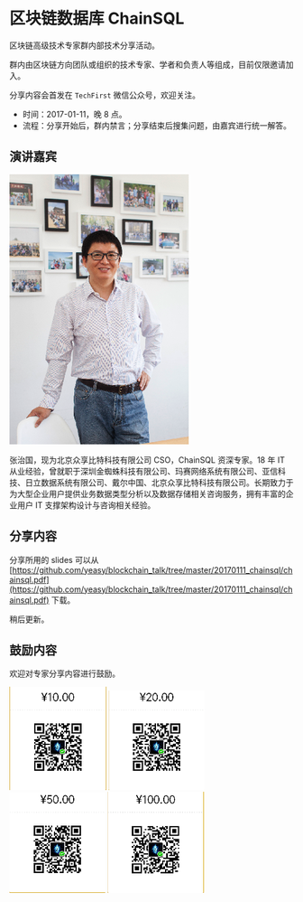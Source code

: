 # 区块链数据库 ChainSQL

区块链高级技术专家群内部技术分享活动。

群内由区块链方向团队或组织的技术专家、学者和负责人等组成，目前仅限邀请加入。

分享内容会首发在 `TechFirst` 微信公众号，欢迎关注。

* 时间：2017-01-11，晚 8 点。
* 流程：分享开始后，群内禁言；分享结束后搜集问题，由嘉宾进行统一解答。

## 演讲嘉宾

![Zhiguo Zhang](zzg.png)

张治国，现为北京众享比特科技有限公司 CSO，ChainSQL 资深专家。18 年 IT 从业经验，曾就职于深圳金蜘蛛科技有限公司、玛赛网络系统有限公司、亚信科技、日立数据系统有限公司、戴尔中国、北京众享比特科技有限公司。长期致力于为大型企业用户提供业务数据类型分析以及数据存储相关咨询服务，拥有丰富的企业用户 IT 支撑架构设计与咨询相关经验。

## 分享内容

分享所用的 slides 可以从 [https://github.com/yeasy/blockchain_talk/tree/master/20170111_chainsql/chainsql.pdf](https://github.com/yeasy/blockchain_talk/tree/master/20170111_chainsql/chainsql.pdf) 下载。

稍后更新。

## 鼓励内容
欢迎对专家分享内容进行鼓励。

![10](10.png)
![20](20.png)
![50](50.png)
![100](100.png)